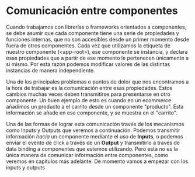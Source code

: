 # Comunicación entre componentes

Cuando trabajamos con librerías o frameworks orientados a componentes, se debe asumir que cada componente tiene una serie de propiedades y funciones internas, que no son accesibles desde un primer momento desde fuera de otros componentes. Cada vez que utilizamos la etiqueta de nuestro componente (\<app-root\>), ese componente se instancia, y declara esas propiedades que a partir de ese momento le pertenecen únicamente a sí mismo. Por esta razón podemos modificar valores de las distintas instancias de manera independiente.

Una de los principales problemas o puntos de dolor que nos encontramos a la hora de trabajar es la comunicación entre esas propiedades. Estos cambios muchas veces deben transmitirse para presentarse en otro componente. Un buen ejemplo de esto es cuando en un ecommerce añadimos un producto a el carrito desde un componente "producto". Esta información se añade en ese componente, y se muestra en el "carrito".

Una de las formas de lograr esta comunicación través de los mecanismos como Inputs y Outputs que veremos a continuación. Podemos transmitir información *hacia* un componente mediante el uso de **Inputs**, o podemos enviar el evento de click a través de un **Output** y transmitirlo a través de data binding a componentes que estemos utilizando. Pero esta no es la única manera de comunicar información entre componentes, como veremos en capítulos más adelante. De momento vamos a empezar con los inputs y outputs